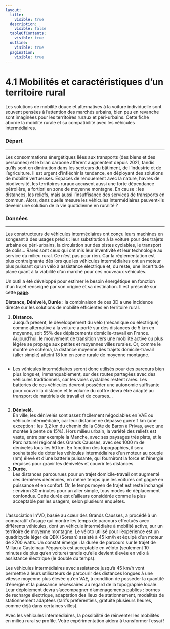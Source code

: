 ```yaml
---
layout:
  title:
    visible: true
  description:
    visible: false
  tableOfContents:
    visible: true
  outline:
    visible: true
  pagination:
    visible: true
---
```


# 4.1 Mobilités et caractéristiques d’un territoire rural

Les solutions de mobilité douce et alternatives à la voiture individuelle sont souvent pensées à l’attention des marchés urbains, bien peu en revanche sont imaginées pour les territoires ruraux et péri-urbains. Cette fiche aborde la mobilité rurale et sa compatibilité avec les véhicules intermédiaires.

### Départ&#x20;

***

Les consommations énergétiques liées aux transports (des biens et des personnes) et le bilan carbone afférent augmentent depuis 2021, tandis qu’ils sont en diminution dans les secteurs du bâtiment, de l’industrie et de l’agriculture. Il est urgent d’infléchir la tendance, en déployant des solutions de mobilité vertueuses. Espaces de renouement avec la nature, havres de biodiversité, les territoires ruraux accusent aussi une forte dépendance pétrolière, a fortiori en zone de moyenne montagne. En cause : les distances, les reliefs, mais aussi l’insuffisance des services de transports en commun. Alors, dans quelle mesure les véhicules intermédiaires peuvent-ils devenir une solution de la vie quotidienne en ruralité ?&#x20;

### Données

***

Les constructeurs de véhicules intermédiaires ont conçu leurs machines en songeant à des usages précis : leur substitution à la voiture pour des trajets urbains ou péri-urbains, la circulation sur des pistes cyclables, le transport de colis… Rares sont ceux qui ont mis leur inventivité et leur technologie au service du milieu rural. Ce n’est pas pour rien. Car la règlementation est plus contraignante dès lors que les véhicules intermédiaires ont un moteur plus puissant qu’un vélo à assistance électrique et, du reste, une incertitude plane quant à la viabilité d’un marché pour ces nouveaux véhicules.&#x20;

Un outil a été développé pour estimer le besoin énergétique en fonction d'un trajet renseigné par son origine et sa destination. Il est présenté sur cette [**page**](../5.-trouver-les-ressources/5.2-les-outils.md).

**Distance, Dénivelé, Durée** : la combinaison de ces 3D a une incidence directe sur les solutions de mobilité efficientes en territoire rural.&#x20;

1. **Distance.**\
   &#x20;Jusqu’à présent, le développement du vélo (mécanique ou électrique) comme alternative à la voiture a porté sur des distances de 5 km en moyenne, soit 55% des déplacements domicile-travail en France. Aujourd’hui, le mouvement de transition vers une mobilité active ou plus légère se propage aux petites et moyennes villes rurales. Or, comme le montre ce schéma, la distance moyenne des trajets domicile-travail (aller simple) atteint 18 km en zone rurale de moyenne montagne.&#x20;

<figure><img src="https://lh7-us.googleusercontent.com/lRRrGzW61EdmlIqVg_V1unv2CGvcbV5frvhGMJ5ysTiGI4zIPP3VsMnQv4ozmQx56OQ869VvM-Wm_HK23SQ1jeaso4a4Bn-ST9JD3fwN7Q594vgIo6c6rZw5QV6mGIjOdovM_j83D-PG9atDtz6f_e4" alt=""><figcaption></figcaption></figure>

* Les véhicules intermédiaires seront donc utilisés pour des parcours bien plus longs et, immanquablement, sur des routes partagées avec des véhicules traditionnels, car les voies cyclables restent rares. Les batteries de ces véhicules devront posséder une autonomie suffisante pour couvrir la distance et le volume du coffre devra être adapté au transport de matériels de travail et de courses…

<figure><img src="https://lh7-us.googleusercontent.com/1_Prz-ky1HCpD8UouBi19gGDfcao0WMe009ZhnVvusQEAs4IzZi9wF-JalJalQY097qsLpjiPD3TPeyvl1SyekTsPUskGiWQITSEDUj3HB3DJrBycCHowpNoAQv4eDE3PFSQWTGT4a_Ydv5Ewc5Msk4" alt=""><figcaption></figcaption></figure>

2. **Dénivelé.** \
   En ville, les dénivelés sont assez facilement négociables en VAE ou véhicule intermédiaire, car leur distance ne dépasse guère 1 km (une exception : les 3,2 km du chemin de la Côte de Baron à Privas, avec une montée à pente de 15%). Hors milieu urbain, la variété des reliefs est vaste, entre par exemple la Manche, avec ses paysages très plats, et le Parc naturel régional des Grands Causses, avec ses 1000 m de dénivelés tous les 50 km. En fonction des topographies, il sera souhaitable de doter les véhicules intermédiaires d’un moteur au couple (nm) élevé et d’une batterie puissante, qui fourniront la force et l’énergie requises pour gravir les dénivelés et couvrir les distances.
3. **Durée.** \
   Les distances parcourues pour un trajet domicile-travail ont augmenté ces dernières décennies, en même temps que les voitures ont gagné en puissance et en confort. Or, le temps moyen de trajet est resté inchangé : environ 30 minutes pour un aller simple, tous modes de déplacement confondus. Cette durée est d’ailleurs considérée comme la plus acceptable par les usagers, selon plusieurs enquêtes.&#x20;

<figure><img src="https://lh7-us.googleusercontent.com/t6bCetjRQSnlDkIyboNsgvNdukTv9f6Q0rXZbQA72jqtgnJ9Bndqwzd2rhcLiOA4SRseaVRxRpemFGM8L-L9FsgGHGSPHBBTNqveElChxaNzm_342EwXwOd7mXc3UoyK6jXgMPsF7G2-b8jNxvj6Ais" alt=""><figcaption></figcaption></figure>

L’association In’VD, basée au cœur des Grands Causses, a procédé à un comparatif d’usage qui montre les temps de parcours effectués avec différents véhicules, dont un véhicule intermédiaire à mobilité active, sur un territoire de moyenne montagne. Le véloto utilisé pour l’expérience est un quadricycle léger de QBX (Sorean) assisté à 45 km/h et équipé d’un moteur de 2700 watts. Un constat émerge : la durée de parcours sur le trajet de Millau à Castelnau-Pégayrols est acceptable en véloto (seulement 10 minutes de plus qu’en voiture) tandis qu’elle devient élevée en vélo à assistance électrique (le double du temps).

Les véhicules intermédiaires avec assistance jusqu’à 45 km/h vont permettre à leurs utilisateurs de parcourir des distances longues à une vitesse moyenne plus élevée qu’en VAE, à condition de posséder la quantité d’énergie et la puissance nécessaires au regard de la topographie locale. Leur déploiement devra s’accompagner d’aménagements publics : bornes de recharge électrique, adaptation des lieux de stationnement, modalités de stationnement adaptées (tarifs préférentiels, gratuité plusieurs heures, comme déjà dans certaines villes).&#x20;

Avec les véhicules intermédiaires, la possibilité de réinventer les mobilités en milieu rural se profile. Votre expérimentation aidera à transformer l’essai !
